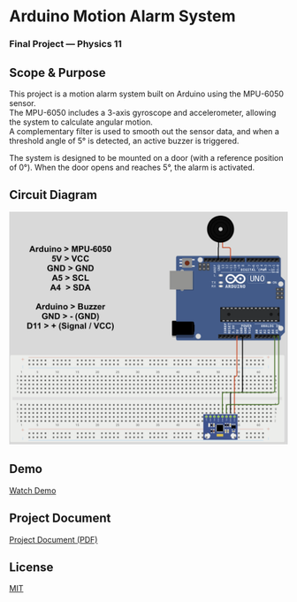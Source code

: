 # Arduino Motion Alarm System
### Final Project — Physics 11

## Scope & Purpose
This project is a motion alarm system built on Arduino using the MPU-6050 sensor.  
The MPU-6050 includes a 3-axis gyroscope and accelerometer, allowing the system to calculate angular motion.  
A complementary filter is used to smooth out the sensor data, and when a threshold angle of 5° is detected, an active buzzer is triggered.

The system is designed to be mounted on a door (with a reference position of 0°). When the door opens and reaches 5°, the alarm is activated.

## Circuit Diagram
![Circuit](images/circuit-diagram(motion-alarm).png)

## Demo
[Watch Demo](https://www.youtube.com/shorts/lRnNpZ3W_hQ)

## Project Document
[Project Document (PDF)](Final-Project-Doc.pdf)

## License
[MIT]([https://opensource.org/license/mit/](https://mit-license.org/))
